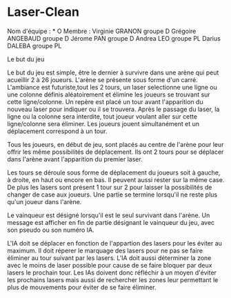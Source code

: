 # Laser-Clean

Nom d'équipe : * O
Membre :
Virginie GRANON        groupe D
Grégoire ANGEBAUD      groupe D
Jérome PAN             groupe D
Andrea LEO             groupe PL
Darius DALEBA          groupe PL   

<p> Le but du jeu </p>
  
  Le but du jeu est simple, être le dernier à survivre dans une arène qui peut acueillir 2 à 26 joueurs. L'arène se présente sous forme
d'un carré. L'ambiance est futuriste,tout les 2 tours, un laser selectionne une ligne ou une colonne définis aléatoirement et 
élimine les joueurs se trouvant sur cette ligne/colonne. 
Un repère est placé un tour avant l'apparition du nouveau laser pour indiquer ou il se trouvera. Après le passage du laser, la ligne
ou la colonne sera interdite, tout joueur voulant aller sur cette ligne/colonne sera éliminer.
Les joueurs jouent simultanément et un déplacement correspond à un tour.

Tous les joueurs, en début de jeu, sont placés au centre de l'arène pour leur offrir les même possibilités de déplacement. 
Ils ont 2 tours pour se déplacer dans l'arène avant l'apparition du premier laser.

Les tours se déroule sous forme de déplacement du joueurs soit à gauche, à droite, en haut ou encore en bas. Il peuvent aussi rester 
sur la même case. De plus les lasers sont présent 1 tour sur 2 pour laisser la possibilités de changer de case aux joueurs.
Une partie se termine lorsqu'il ne reste plus qu'un joueur dans l'arène.

Le vainqueur est désigné lorsqu'il est le seul survivant dans l'arène. Un message est afficher en fin de partie
désignant le vainqueur du jeu, avec son pseudo ou son numéro IA.

L'IA doit se déplacer en fonction de l'appartion des lasers pour les éviter au maximum.
Il doit réperer le marquage des lasers pour ne pas se faire éliminer au tour suivant par les lasers. L'IA doit aussi déterminer la zone avec le moins de laser possible pour cause de se faire bloquer par deux lasers le prochain tour. Les IAs doivent donc réfléchir à un moyen d'éviter les prochains lasers mais aussi de rechercher les zones leur permettant le plus de mouvements pour éviter de se faire éliminer.
